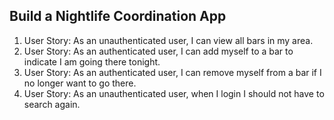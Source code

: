 ## Build a Nightlife Coordination App

1. User Story: As an unauthenticated user, I can view all bars in my area.
2. User Story: As an authenticated user, I can add myself to a bar to indicate I am going there tonight.
3. User Story: As an authenticated user, I can remove myself from a bar if I no longer want to go there.
4. User Story: As an unauthenticated user, when I login I should not have to search again.